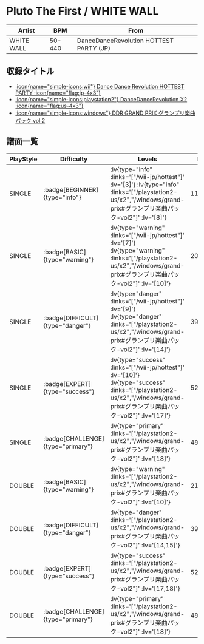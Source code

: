 # Pluto The First / WHITE WALL

|Artist|BPM|From|
|------|---|----|
|WHITE WALL|50-440|DanceDanceRevolution HOTTEST PARTY (JP)|

## 収録タイトル

- [ :icon{name="simple-icons:wii"} Dance Dance Revolution HOTTEST PARTY :icon{name="flag:jp-4x3"} ](/wii-jp/hottest)
- [ :icon{name="simple-icons:playstation2"} DanceDanceRevolution X2 :icon{name="flag:us-4x3"} ](/playstation2-us/x2)
- [ :icon{name="simple-icons:windows"} DDR GRAND PRIX グランプリ楽曲パック vol.2](/windows/grand-prix#グランプリ楽曲パック-vol2)

## 譜面一覧

|PlayStyle|Difficulty|Levels|Notes|Movie|
|---------|----------|------|-----|-----|
|SINGLE| :badge[BEGINNER]{type="info"} | :lv{type="info" :links='["/wii-jp/hottest"]' :lv='[3]'}  :lv{type="info" :links='["/playstation2-us/x2","/windows/grand-prix#グランプリ楽曲パック-vol2"]' :lv='[8]'} |117/2||
|SINGLE| :badge[BASIC]{type="warning"} | :lv{type="warning" :links='["/wii-jp/hottest"]' :lv='[7]'}  :lv{type="warning" :links='["/playstation2-us/x2","/windows/grand-prix#グランプリ楽曲パック-vol2"]' :lv='[10]'} |201/20||
|SINGLE| :badge[DIFFICULT]{type="danger"} | :lv{type="danger" :links='["/wii-jp/hottest"]' :lv='[9]'}  :lv{type="danger" :links='["/playstation2-us/x2","/windows/grand-prix#グランプリ楽曲パック-vol2"]' :lv='[14]'} |395/11||
|SINGLE| :badge[EXPERT]{type="success"} | :lv{type="success" :links='["/wii-jp/hottest"]' :lv='[10]'}  :lv{type="success" :links='["/playstation2-us/x2","/windows/grand-prix#グランプリ楽曲パック-vol2"]' :lv='[17]'} |525/2||
|SINGLE| :badge[CHALLENGE]{type="primary"} | :lv{type="primary" :links='["/playstation2-us/x2","/windows/grand-prix#グランプリ楽曲パック-vol2"]' :lv='[18]'} |481/2(57)||
|DOUBLE| :badge[BASIC]{type="warning"} | :lv{type="warning" :links='["/playstation2-us/x2","/windows/grand-prix#グランプリ楽曲パック-vol2"]' :lv='[10]'} |211/2||
|DOUBLE| :badge[DIFFICULT]{type="danger"} | :lv{type="danger" :links='["/playstation2-us/x2","/windows/grand-prix#グランプリ楽曲パック-vol2"]' :lv='[14,15]'} |390/2||
|DOUBLE| :badge[EXPERT]{type="success"} | :lv{type="success" :links='["/playstation2-us/x2","/windows/grand-prix#グランプリ楽曲パック-vol2"]' :lv='[17,18]'} |521/5||
|DOUBLE| :badge[CHALLENGE]{type="primary"} | :lv{type="primary" :links='["/playstation2-us/x2","/windows/grand-prix#グランプリ楽曲パック-vol2"]' :lv='[18]'} |481/5(48)||
